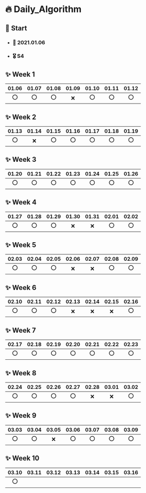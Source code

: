 # :fire: Daily_Algorithm

## :running: Start 
- ### :calendar: 2021.01.06 
- ### 🎖️ S4

## :sparkles: Week 1
|01.06|01.07|01.08|01.09|01.10|01.11|01.12|
|:---:|:---:|:---:|:---:|:---:|:---:|:---:|
|:o:|:o:|:o:|:x:|:o:|:o:|:o:|

## :sparkles: Week 2
|01.13|01.14|01.15|01.16|01.17|01.18|01.19|
|:---:|:---:|:---:|:---:|:---:|:---:|:---:|
|:o:|:x:|:o:|:o:|:o:|:o:|:o:|

## :sparkles: Week 3
|01.20|01.21|01.22|01.23|01.24|01.25|01.26|
|:---:|:---:|:---:|:---:|:---:|:---:|:---:|
|:o:|:o:|:o:|:o:|:o:|:o:|:o:|

## :sparkles: Week 4
|01.27|01.28|01.29|01.30|01.31|02.01|02.02|
|:---:|:---:|:---:|:---:|:---:|:---:|:---:|
|:o:|:o:|:o:|:x:|:x:|:o:|:o:|

## :sparkles: Week 5
|02.03|02.04|02.05|02.06|02.07|02.08|02.09|
|:---:|:---:|:---:|:---:|:---:|:---:|:---:|
|:o:|:o:|:o:|:x:|:x:|:o:|:o:|

## :sparkles: Week 6
|02.10|02.11|02.12|02.13|02.14|02.15|02.16|
|:---:|:---:|:---:|:---:|:---:|:---:|:---:|
|:o:|:o:|:o:|:x:|:x:|:x:|:o:|

## :sparkles: Week 7
|02.17|02.18|02.19|02.20|02.21|02.22|02.23|
|:---:|:---:|:---:|:---:|:---:|:---:|:---:|
|:o:|:o:|:o:|:o:|:o:|:o:|:o:|

## :sparkles: Week 8
|02.24|02.25|02.26|02.27|02.28|03.01|03.02|
|:---:|:---:|:---:|:---:|:---:|:---:|:---:|
|:o:|:o:|:o:|:o:|:x:|:x:|:o:|

## :sparkles: Week 9
|03.03|03.04|03.05|03.06|03.07|03.08|03.09|
|:---:|:---:|:---:|:---:|:---:|:---:|:---:|
|:o:|:o:|:x:|:o:|:o:|:o:|:o:|

## :sparkles: Week 10
|03.10|03.11|03.12|03.13|03.14|03.15|03.16|
|:---:|:---:|:---:|:---:|:---:|:---:|:---:|
|:o:|
